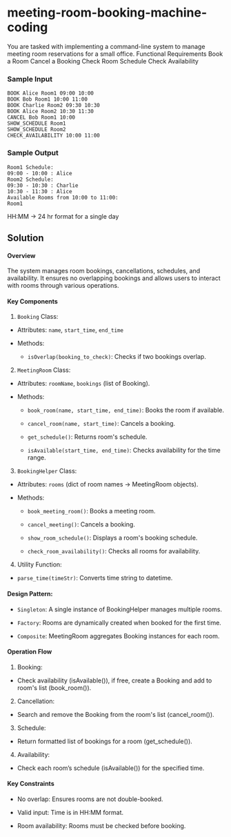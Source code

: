 # meeting-room-booking-machine-coding

You are tasked with implementing a command-line system to manage meeting room reservations for a small office.
Functional Requirements
Book a Room
Cancel a Booking
Check Room Schedule
Check Availability

### Sample Input

```
BOOK Alice Room1 09:00 10:00
BOOK Bob Room1 10:00 11:00
BOOK Charlie Room2 09:30 10:30
BOOK Alice Room2 10:30 11:30
CANCEL Bob Room1 10:00
SHOW_SCHEDULE Room1
SHOW_SCHEDULE Room2
CHECK_AVAILABILITY 10:00 11:00
```

### Sample Output
```
Room1 Schedule:
09:00 - 10:00 : Alice
Room2 Schedule:
09:30 - 10:30 : Charlie
10:30 - 11:30 : Alice
Available Rooms from 10:00 to 11:00:
Room1
```

HH:MM -> 24 hr format for a single day

## Solution

#### Overview

The system manages room bookings, cancellations, schedules, and availability. It ensures no overlapping bookings and allows users to interact with rooms through various operations.

#### Key Components

1. ```Booking``` Class:

- Attributes: ```name```, ```start_time```, ```end_time```

- Methods:

  - ```isOverlap(booking_to_check)```: Checks if two bookings overlap.

2. ```MeetingRoom``` Class:

- Attributes: ```roomName```, ```bookings``` (list of Booking).

- Methods:

  - ```book_room(name, start_time, end_time)```: Books the room if available.

  - ```cancel_room(name, start_time)```: Cancels a booking.

  - ```get_schedule()```: Returns room's schedule.

  - ```isAvailable(start_time, end_time)```: Checks availability for the time range.

3. ```BookingHelper``` Class:

- Attributes: ```rooms``` (dict of room names → MeetingRoom objects).

- Methods:

  - ```book_meeting_room()```: Books a meeting room.

  - ```cancel_meeting()```: Cancels a booking.

  - ```show_room_schedule()```: Displays a room's booking schedule.

  - ```check_room_availability()```: Checks all rooms for availability.

4. Utility Function:

- ```parse_time(timeStr)```: Converts time string to datetime.

#### Design Pattern:

- ```Singleton```: A single instance of BookingHelper manages multiple rooms.

- ```Factory```: Rooms are dynamically created when booked for the first time.

- ```Composite```: MeetingRoom aggregates Booking instances for each room.

#### Operation Flow

1. Booking:

- Check availability (isAvailable()), if free, create a Booking and add to room's list (book_room()).

2. Cancellation:

- Search and remove the Booking from the room's list (cancel_room()).

3. Schedule:

- Return formatted list of bookings for a room (get_schedule()).

4. Availability:

- Check each room’s schedule (isAvailable()) for the specified time.

#### Key Constraints

- No overlap: Ensures rooms are not double-booked.

- Valid input: Time is in HH:MM format.

- Room availability: Rooms must be checked before booking.

